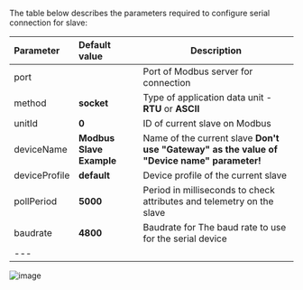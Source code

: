 The table below describes the parameters required to configure serial connection for slave:

| **Parameter** | **Default value**        | **Description**                                                                            |
|:--------------|:-------------------------|--------------------------------------------------------------------------------------------
| port          |                          | Port of Modbus server for connection                                                       |
| method        | **socket**               | Type of application data unit - **RTU** or **ASCII**                                       |
| unitId        | **0**                    | ID of current slave on Modbus                                                              |
| deviceName    | **Modbus Slave Example** | Name of the current slave **Don't use "Gateway" as the value of "Device name" parameter!** |
| deviceProfile | **default**              | Device profile of the current slave                                                        |
| pollPeriod    | **5000**                 | Period in milliseconds to check attributes and telemetry on the slave                      |
| baudrate      | **4800**                 | Baudrate for The baud rate to use for the serial device                                    |
| ---           

![image](https://img.thingsboard.io/gateway/modbus-connector/serial-server-configuration-section-advancd-1-ce.png)